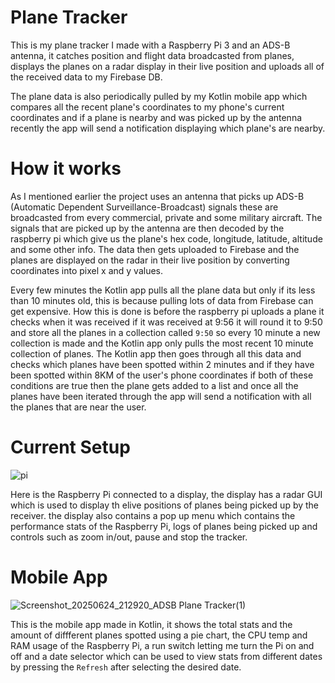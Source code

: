 # Plane Tracker

This is my plane tracker I made with a Raspberry Pi 3 and an ADS-B antenna, it catches position and flight data broadcasted from planes, displays the planes on a radar display 
in their live position and uploads all of the received data to my Firebase DB.

The plane data is also periodically pulled by my Kotlin mobile app which compares all the recent plane's coordinates to my phone's current coordinates and if a plane is 
nearby and was picked up by the antenna recently the app will send a notification displaying which plane's are nearby.

# How it works

As I mentioned earlier the project uses an antenna that picks up ADS-B (Automatic Dependent Surveillance-Broadcast) signals these are broadcasted from every commercial, private 
and some military aircraft. The signals that are picked up by the antenna are then decoded by the raspberry pi which give us the plane's hex code, longitude, latitude, altitude
and some other info. The data then gets uploaded to Firebase and the planes are displayed on the radar in their live position by converting coordinates into pixel x and y 
values.

Every few minutes the Kotlin app pulls all the plane data but only if its less than 10 minutes old, this is because pulling lots of data from 
Firebase can get expensive. How this is done is before the raspberry pi uploads a plane it checks when it was received if it was received at 9:56
it will round it to 9:50 and store all the planes in a collection called `9:50` so every 10 minute a new collection is made and the Kotlin app 
only pulls the most recent 10 minute collection of planes. The Kotlin app then goes through all this data and checks which planes have been
spotted within 2 minutes and if they have been spotted within 8KM of the user's phone coordinates if both of these conditions are true then the
plane gets added to a list and once all the planes have been iterated through the app will send a notification with all the planes that are near
the user.

# Current Setup
![pi](https://github.com/user-attachments/assets/135cd4fe-5195-4ed9-b3ac-d7d491639194)

Here is the Raspberry Pi connected to a display, the display has a radar GUI which is used to display th elive positions of planes being picked up by the receiver. the display also contains a pop up menu which contains the performance stats of the Raspberry Pi, logs of planes being picked up and controls such as zoom in/out, pause and stop the tracker.

# Mobile App
![Screenshot_20250624_212920_ADSB Plane Tracker(1)](https://github.com/user-attachments/assets/af2a83c0-3a1b-4710-bcf4-dca561aa646d)

This is the mobile app made in Kotlin, it shows the total stats and the amount of diffferent planes spotted using a pie chart, the CPU temp and RAM usage of the Raspberry Pi, a run switch letting me turn the Pi on and off and a date selector which can be used to view stats from different dates by pressing the `Refresh` after selecting the desired date.
